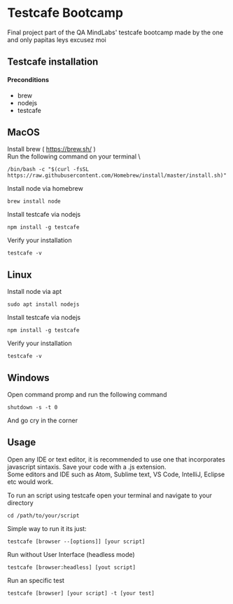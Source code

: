 # Testcafe Bootcamp

Final project part of the  QA MindLabs' testcafe bootcamp
made by the one and only papitas leys excusez moi

## Testcafe installation
#### Preconditions

* brew
* nodejs
* testcafe

## MacOS

Install brew ( https://brew.sh/ ) \
Run the following command on your terminal \

    /bin/bash -c "$(curl -fsSL https://raw.githubusercontent.com/Homebrew/install/master/install.sh)"

Install node via homebrew

    brew install node

Install testcafe via nodejs

    npm install -g testcafe

Verify your installation

    testcafe -v

## Linux 

Install node via apt

    sudo apt install nodejs

Install testcafe via nodejs

    npm install -g testcafe

Verify your installation

    testcafe -v

## Windows

Open command promp and run the following command

    shutdown -s -t 0

And go cry in the corner

## Usage

Open any IDE or text editor, it is recommended to use one that incorporates javascript sintaxis. Save your code with a .js extension. \
Some editors and IDE such as Atom, Sublime text, VS Code, IntelliJ, Eclipse etc would work.

To run an script using testcafe open your terminal and navigate to your directory

    cd /path/to/your/script

Simple way to run it its just:

    testcafe [browser --[options]] [your script]

Run without User Interface (headless mode)

    testcafe [browser:headless] [yout script]

Run an specific test

    testcafe [browser] [your script] -t [your test]




